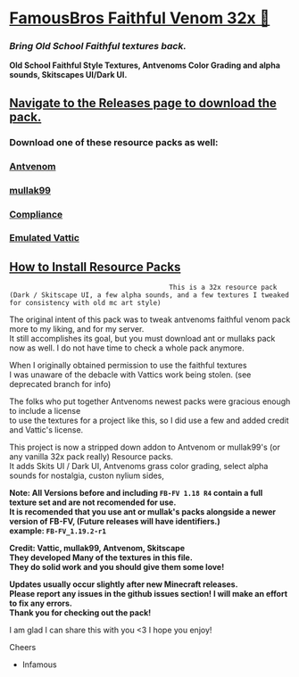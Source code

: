 # [FamousBros Faithful Venom 32x 🎥](https://youtube.com/gxeGCGpJq7A)  
### ___Bring Old School Faithful textures back.___
__Old School Faithful Style Textures, Antvenoms Color Grading and alpha sounds, Skitscapes UI/Dark UI.__    

## [Navigate to the Releases page to download the pack.](https://github.com/InfamousMusicify/FamousBros-Faithful-Venom/releases)
### Download one of these resource packs as well:  
### [Antvenom](https://antvenom.com/files)   
### [mullak99](https://www.curseforge.com/minecraft/texture-packs/mullak99s-faithful-32x)   
### [Compliance](https://compliancepack.net/)   
### [Emulated Vattic](https://github.com/emulatedvattic)   
## [How to Install Resource Packs](https://youtu.be/gxeGCGpJq7A)   

~~~  
                                        This is a 32x resource pack    
(Dark / Skitscape UI, a few alpha sounds, and a few textures I tweaked for consistency with old mc art style)     
~~~

The original intent of this pack was to tweak antvenoms faithful venom pack more to my liking, and for my server.       
It still accomplishes its goal, but you must download ant or mullaks pack now as well.  I do not have time to check a whole pack anymore.       

When I originally obtained permission to use the faithful textures      
I was unaware of the debacle with Vattics work being stolen. (see deprecated branch for info)       

The folks who put together Antvenoms newest packs were gracious enough to include a license       
to use the textures for a project like this, so I did use a few and added credit and Vattic's license.     

This project is now a stripped down addon to Antvenom or mullak99's (or any vanilla 32x pack really) Resource packs.     
It adds Skits UI / Dark UI, Antvenoms grass color grading, select alpha sounds for nostalgia, custon nylium sides,    

__Note: All Versions before and including `FB-FV 1.18 R4` contain a full texture set and are not recomended for use.      
It is recomended that you use ant or mullak's packs alongside a newer version of FB-FV,  (Future releases will have identifiers.)      
example: `FB-FV_1.19.2-r1`__        

__Credit: Vattic, mullak99, Antvenom, Skitscape       
They developed Many of the textures in this file.     
They do solid work and you should give them some love!__     

__Updates usually occur slightly after new Minecraft releases.      
Please report any issues in the github issues section!  I will make an effort to fix any errors.     
Thank you for checking out the pack!__     

I am glad I can share this with you <3 I hope you enjoy!       

Cheers  

- Infamous  
